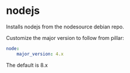 nodejs
======

Installs nodejs from the nodesource debian repo.

Customize the major version to follow from pillar:

```yaml
node:
    major_version: 4.x
```

The default is 8.x
